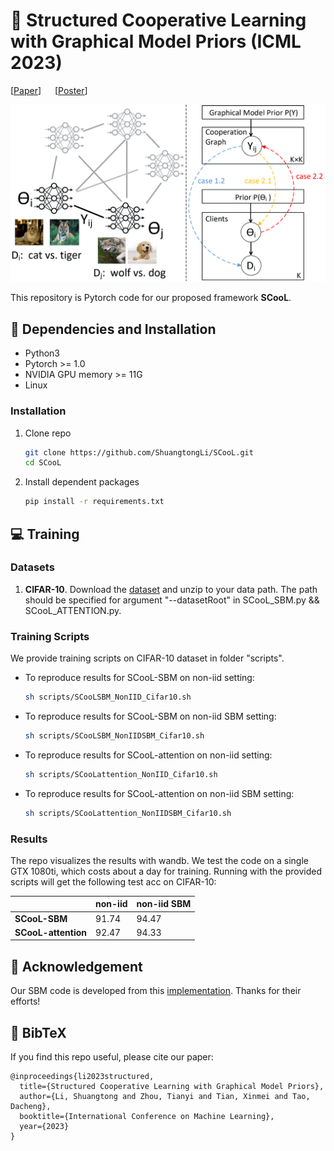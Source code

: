 # :book: Structured Cooperative Learning with Graphical Model Priors (ICML 2023)

[[Paper](https://arxiv.org/abs/2306.09595)] &emsp; [[Poster](https://github.com/ShuangtongLi/SCooL/blob/main/poster/poster.pdf)]

![Figure1](https://github.com/ShuangtongLi/SCooL/blob/main/figures/framework.png)

This repository is Pytorch code for our proposed framework **SCooL**. 

## :wrench: Dependencies and Installation
- Python3
- Pytorch >= 1.0
- NVIDIA GPU memory >= 11G
- Linux
### Installation
1. Clone repo

    ```bash
    git clone https://github.com/ShuangtongLi/SCooL.git
    cd SCooL
	```
2. Install dependent packages

    ```bash
    pip install -r requirements.txt
	```
## :computer: Training
### Datasets
1) **CIFAR-10**. Download the [dataset](https://www.cs.toronto.edu/~kriz/cifar-10-python.tar.gz) and unzip to your data path. The path should be specified for argument "--datasetRoot" in  SCooL_SBM.py && SCooL_ATTENTION.py.
### Training Scripts
We provide training scripts on CIFAR-10 dataset in folder "scripts".
- To reproduce results for SCooL-SBM on non-iid setting:
    ```bash
    sh scripts/SCooLSBM_NonIID_Cifar10.sh
    ```
- To reproduce results for SCooL-SBM on non-iid SBM setting:
    ```bash
    sh scripts/SCooLSBM_NonIIDSBM_Cifar10.sh
    ```
- To reproduce results for SCooL-attention on non-iid setting:
    ```bash
    sh scripts/SCooLattention_NonIID_Cifar10.sh
    ```
- To reproduce results for SCooL-attention on non-iid SBM setting:
    ```bash
    sh scripts/SCooLattention_NonIIDSBM_Cifar10.sh
    ```
### Results
The repo visualizes the results with wandb. We test the code on a single GTX 1080ti, which costs about a day for training. Running with the provided scripts will get the following test acc on CIFAR-10:

||non-iid|non-iid SBM|
|---|---|---|
|**SCooL-SBM**|91.74|94.47|
|**SCooL-attention**|92.47|94.33|

## :scroll: Acknowledgement
Our SBM code is developed from this [implementation](https://github.com/saeid651/MMSBM-VI). Thanks for their efforts!

## :scroll: BibTeX
If you find this repo useful, please cite our paper:
```
@inproceedings{li2023structured,
  title={Structured Cooperative Learning with Graphical Model Priors},
  author={Li, Shuangtong and Zhou, Tianyi and Tian, Xinmei and Tao, Dacheng},
  booktitle={International Conference on Machine Learning},
  year={2023}
}
```


